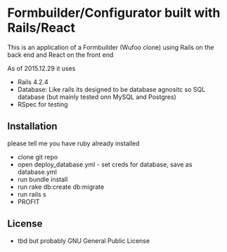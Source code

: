 # Formbuilder/Configurator built with Rails/React

This is an application of a Formbuilder (Wufoo clone) using Rails on the back end and React on the front end

As of 2015.12.29 it uses
* Rails 4.2.4
* Database: Like rails its designed to be database agnositc so SQL database (but mainly tested onn MySQL and Postgres)
* RSpec for testing

## Installation
please tell me you have ruby already installed
* clone git repo
* open deploy_database.yml - set creds for database, save as database.yml
* run bundle install
* run rake db:create db:migrate
* run rails s
* PROFIT

## License
* tbd but probably GNU General Public License
